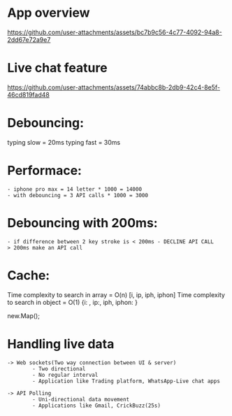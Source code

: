 # App overview
https://github.com/user-attachments/assets/bc7b9c56-4c77-4092-94a8-2dd67e72a9e7



# Live chat feature
https://github.com/user-attachments/assets/74abbc8b-2db9-42c4-8e5f-46cd819fad48



# Debouncing: 

typing slow = 20ms
typing fast = 30ms

# Performace:
    - iphone pro max = 14 letter * 1000 = 14000
    - with debouncing = 3 API calls * 1000 = 3000

# Debouncing with 200ms:
    - if difference between 2 key stroke is < 200ms - DECLINE API CALL
    > 200ms make an API call



# Cache:
Time complexity to search in array = O(n)               [i, ip, iph, iphon]
Time complexity to search in object = O(1)              {i: , ip:, iph, iphon: }

new.Map();


# Handling live data
    -> Web sockets(Two way connection between UI & server)
            - Two directional
            - No regular interval
            - Application like Trading platform, WhatsApp-Live chat apps

    -> API Polling
            - Uni-directional data movement
            - Applications like Gmail, CrickBuzz(25s)

